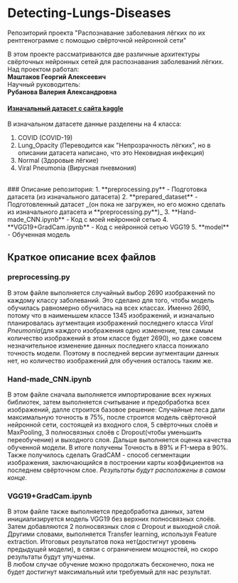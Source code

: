 # Detecting-Lungs-Diseases
Репозиторий проекта "Распознавание заболевания лёгких по их рентгенограмме с помощью свёрточной нейронной сети"

В этом проекте рассматриваются две различные архитектуры свёрточных нейронных сетей для распознавания заболеваний лёгких.
Над проектом работал: <br>
<b>Маштаков Георгий Алексеевич</b> <br>
Научный руководитель: <br>
<b>Рубанова Валерия Александровна</b> <br>

#### [Изначальный датасет с сайта kaggle](https://www.kaggle.com/datasets/tawsifurrahman/covid19-radiography-database?resource=download)
В изначальном датасете данные разделены на 4 класса:
1. COVID (COVID-19)
2. Lung_Opacity (Переводится как "Непрозрачность лёгких", но в описании датасета написано, что это Нековидная инфекция)
3. Normal (Здоровые лёгкие)
4. Viral Pneumonia (Вирусная пневмония)

<br>
### Описание репозитория:
1. **preprocessing.py** - Подготовка датасета (из изначального датасета)
2. **prepared_dataset** - Подготовленный датасет _(он пока не загружен, но его можно сделать из изначального датасета и **preprocessing.py**)_
3. **Hand-made_CNN.ipynb** - Код с моей нейронной сетью
4. **VGG19+GradCam.ipynb** - Код с нейронной сетью VGG19
5. **model** - Обученная модель
<br>

## Краткое описание всех файлов
### preprocessing.py
В этом файле выполняется случайный выбор 2690 изображений по каждому классу заболеваний. Это сделано для того, чтобы модель обучилась равномерно обучилась на всех классах.
Именно 2690, потому что в наименьшем классе 1345 изображений, и изначально планировалась аугментация изображений последнего класса _Viral Pneumonia_(для каждого изображения одно изменение, тем самым количество изображений в этом классе будет 2690), но даже совсем незначительное изменение данных последнего класса понижало точность модели. Поэтому в последней версии аугментации данных нет, но количество изображений для обучения осталось таким же.
### Hand-made_CNN.ipynb
В этом файле сначала выполняется импортирование всех нужных библиотек, затем выполняется считывание и предобработка всех изображений, далле строится базовое решение: Случайные леса дали максимальную точность в 75%, после строится модель свёрточной нейронной сети, состоящей из входного слоя, 5 свёрточных слоёв и MaxPooling, 3 полносвязных слоёв с Dropout(чтобы уменьшить переобучение) и выходного слоя. Дальше выполняется оценка качества обученной модели. В итоге получены Точность в 89% и F1-мера в 90%. <br>
Также получилось сделать GradCAM - способ сегментации изображения, заключающийся в построении карты коэффициентов на последнем свёрточном слое. _Результаты будут расположены в самом конце._
### VGG19+GradCam.ipynb
В этом файле также выполняется предобработка данных, затем инициализируется модель VGG19 без верхних полносвязных слоёв. Затем добавляются 2 полносвязных слоя с Dropout и выходной слой. Другими словами, выполняется Transfer learning, используя Feature extraction. Итоговых результатов пока нет(достигнут уровень предыдущей модели), в связи с ограничением мощностей, но скоро результаты будут улучшены. <br>
В любом случае обучение можно продолжать бесконечно, пока не будет достигнут максимальный или требуемый для нас результат.
